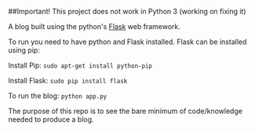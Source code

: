 ##Important!
This project does not work in Python 3 (working on fixing it)

A blog built using the python's [Flask](http://flask.pocoo.org/docs/0.10/) web framework.

To run you need to have python and Flask installed. Flask can be installed using pip:

Install Pip:
```sudo apt-get install python-pip```

Install Flask:
```sudo pip install flask```

To run the blog:
```python app.py```

The purpose of this repo is to see the bare minimum of code/knowledge needed to produce a blog.
